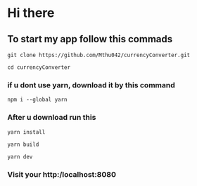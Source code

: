 <h1>Hi there</h1>
<h2>
To start my app follow this commads</h2>

```
git clone https://github.com/Mthu042/currencyConverter.git
```

```
cd currencyConverter
```

<h3>if u dont use yarn, download it  by this command </h3>

```
npm i --global yarn
```

<h3>After u download run this</h3>

```
yarn install
```

```
yarn build
```

```
yarn dev
```

<h3>Visit your http:/localhost:8080 </h3>
